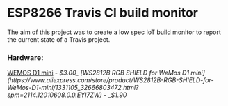# ESP8266 Travis CI build monitor

The aim of this project was to create a low spec IoT build monitor to report the current state of a Travis project.

### Hardware:  
[WEMOS D1 mini](https://www.aliexpress.com/store/product/WEMOS-D1-mini-Lite-V1-0-0-WIFI-Internet-of-Things-development-board-based-ESP8285-1MB/1331105_32795857574.html?spm=2114.12010608.0.0.EYI7ZW) - _$3.00_  
[WS2812B RGB SHIELD for WeMos D1 mini](https://www.aliexpress.com/store/product/WS2812B-RGB-SHIELD-for-WeMos-D1-mini/1331105_32666803472.html?spm=2114.12010608.0.0.EYI7ZW) - _$1.90_
